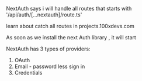 NextAuth says i will handle all routes that starts with '/api/auth/[...nextauth]/route.ts'

learn about catch all routes in projects.100xdevs.com 

As soon as we install the next Auth library , it will start  

NextAuth has 3 types of providers: 
1. OAuth
2. Email - password less sign in
3. Credentials


